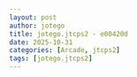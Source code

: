 ```yaml
---
layout: post
author: jotego
title: jotego.jtcps2 - e00420d
date: 2025-10-31
categories: [Arcade, jtcps2]
tags: [jotego.jtcps2]
---
```


